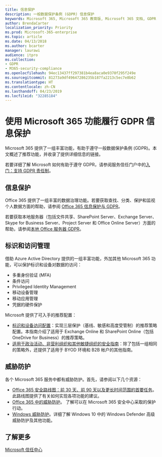 ```yaml
---
title: 信息保护
description: 一般数据保护条例 (GDPR) 信息保护
keywords: Microsoft 365, Microsoft 365 教育版, Microsoft 365 文档, GDPR
author: BrendaCarter
localization_priority: Priority
ms.prod: Microsoft-365-enterprise
ms.topic: article
ms.date: 04/13/2018
ms.author: bcarter
manager: laurawi
audience: itpro
ms.collection:
- GDPR
- M365-security-compliance
ms.openlocfilehash: 94ec13437ff297381b4ea8aca0e9370f295f249e
ms.sourcegitcommit: 81273a9df49647286235b187fa2213c5ec7e8b62
ms.translationtype: HT
ms.contentlocale: zh-CN
ms.lasthandoff: 04/23/2019
ms.locfileid: "32285184"
---
```

# <a name="information-protection-for-gdpr-with-microsoft-365-capabilities"></a>使用 Microsoft 365 功能履行 GDPR 信息保护

Microsoft 365 提供了一组丰富功能，有助于遵守一般数据保护条例 (GDPR)。本文概述了推荐功能，并收录了提供详细信息的链接。

若要详细了解 Microsoft 如何有助于遵守 GDPR，请参阅服务信任门户中的[入门：支持 GDPR 责任制](https://servicetrust.microsoft.com/ViewPage/GDPRGetStarted)。

## <a name="information-protection"></a>信息保护

Office 365 提供了一组丰富的数据治理功能。若要获取查找、分类、保护和监视个人数据方面的帮助，请参阅 [Office 365 信息保护与 GDPR](https://docs.microsoft.com/office365/enterprise/office-365-information-protection-for-gdpr)。 

若要获取本地服务器（包括文件共享、SharePoint Server、Exchange Server、Skype for Business Server、Project Server 和 Office Online Server）方面的帮助，请参阅[本地 Office 服务器 GDPR](https://docs.microsoft.com/office365/enterprise/gdpr-for-office-servers)。 

## <a name="identity-and-access-management"></a>标识和访问管理

借助 Azure Active Directory 提供的一组丰富功能，外加其他 Microsoft 365 功能，可以保护标识和设备对数据的访问：
- 多重身份验证 (MFA)
- 条件访问
- Privileged Identity Management
- 移动设备管理
- 移动应用管理
- 凭据的硬件保护

Microsoft 提供了可入手的推荐配置：
- [标识和设备访问配置](../enterprise/microsoft-365-policies-configurations.md)：实现三层保护（基线、敏感和高度受管制）的推荐策略配置。本指南介绍了适用于 Exchange Online 和 SharePoint Online（包括 OneDrive for Business）的推荐策略。
- [适用于政治活动、非营利组织和其他敏捷组织的安全指南](https://docs.microsoft.com/office365/enterprise/microsoft-security-guidance-for-political-campaigns-nonprofits-and-other-agile-o)：除了包括一组相同的策略外，还提供了适用于 BYOD 环境和 B2B 帐户的其他指南。


## <a name="threat-protection"></a>威胁防护

各个 Microsoft 365 服务中都有威胁防护。首先，请参阅以下几个资源：
- [Office 365 安全路线图：前 30 天、前 90 天以及更长时间范围的首要任务](https://support.office.com/article/Office-365-security-roadmap-Top-priorities-for-the-first-30-days-90-days-and-beyond-28c86a1c-e4dd-4aad-a2a6-c768a21cb352)。此路线图提供了有关如何实现各项功能的建议。 
- [Office 365 中的威胁防护](https://support.office.com/article/protect-against-threats-in-office-365-b10023f6-f30f-45d3-b3ad-b71aa4aa0d58)。 了解可以在 Microsoft 365 安全中心采取的保护行动。
- [Windows 威胁防护](https://docs.microsoft.com/windows/security/threat-protection/)。详细了解 Windows 10 中的 Windows Defender 高级威胁防护及其他功能。


## <a name="learn-more"></a>了解更多
[Microsoft 信任中心](https://www.microsoft.com/TrustCenter/Privacy/gdpr/default.aspx)
